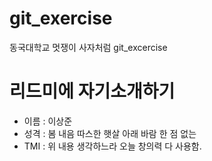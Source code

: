 # git_exercise
동국대학교 멋쟁이 사자처럼 git_excercise

# 리드미에 자기소개하기
- 이름 : 이상준
- 성격 : 봄 내음 따스한 햇살 아래 바람 한 점 없는
- TMI : 위 내용 생각하느라 오늘 창의력 다 사용함.